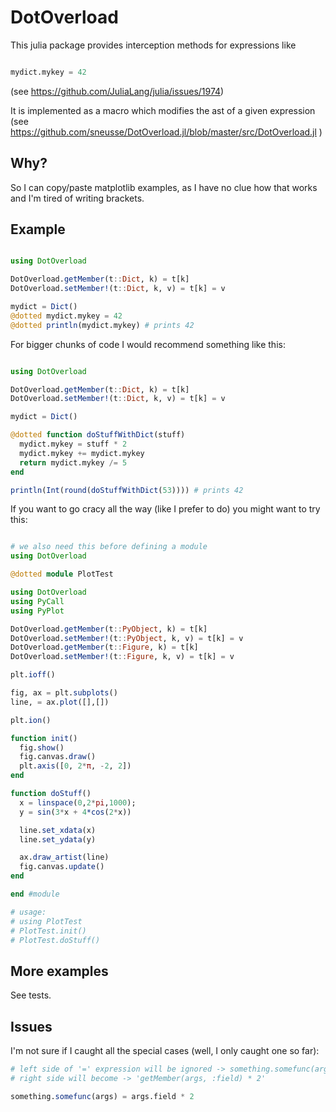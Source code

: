# DotOverload

This julia package provides interception methods for expressions like 
```julia

mydict.mykey = 42

```
(see https://github.com/JuliaLang/julia/issues/1974)

It is implemented as a macro which modifies the ast of a given expression (see https://github.com/sneusse/DotOverload.jl/blob/master/src/DotOverload.jl )

## Why?

So I can copy/paste matplotlib examples, as I have no clue how that works and I'm tired of writing brackets.

## Example

```julia

using DotOverload

DotOverload.getMember(t::Dict, k) = t[k]
DotOverload.setMember!(t::Dict, k, v) = t[k] = v

mydict = Dict()
@dotted mydict.mykey = 42
@dotted println(mydict.mykey) # prints 42

```

For bigger chunks of code I would recommend something like this:

```julia

using DotOverload

DotOverload.getMember(t::Dict, k) = t[k]
DotOverload.setMember!(t::Dict, k, v) = t[k] = v

mydict = Dict()

@dotted function doStuffWithDict(stuff)
  mydict.mykey = stuff * 2
  mydict.mykey += mydict.mykey
  return mydict.mykey /= 5
end

println(Int(round(doStuffWithDict(53)))) # prints 42

```

If you want to go cracy all the way (like I prefer to do) you might want to try this:

```julia

# we also need this before defining a module
using DotOverload

@dotted module PlotTest

using DotOverload
using PyCall
using PyPlot

DotOverload.getMember(t::PyObject, k) = t[k]
DotOverload.setMember!(t::PyObject, k, v) = t[k] = v
DotOverload.getMember(t::Figure, k) = t[k]
DotOverload.setMember!(t::Figure, k, v) = t[k] = v

plt.ioff()

fig, ax = plt.subplots()
line, = ax.plot([],[])

plt.ion()

function init()
  fig.show()
  fig.canvas.draw()
  plt.axis([0, 2*π, -2, 2])
end

function doStuff()
  x = linspace(0,2*pi,1000);
  y = sin(3*x + 4*cos(2*x))

  line.set_xdata(x)
  line.set_ydata(y)

  ax.draw_artist(line)
  fig.canvas.update()
end

end #module

# usage:
# using PlotTest
# PlotTest.init()
# PlotTest.doStuff()


```

## More examples

See tests.

## Issues

I'm not sure if I caught all the special cases (well, I only caught one so far):
```julia
# left side of '=' expression will be ignored -> something.somefunc(args)
# right side will become -> 'getMember(args, :field) * 2'

something.somefunc(args) = args.field * 2
```

